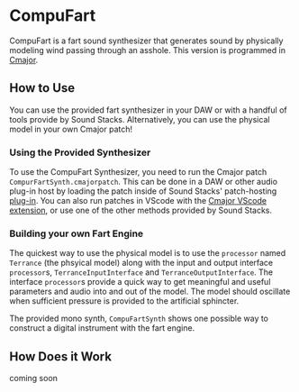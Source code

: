 # CompuFart

CompuFart is a fart sound synthesizer that generates sound by physically modeling wind passing through an asshole. This version is programmed in [Cmajor](https://cmajor.dev/).

## How to Use

You can use the provided fart synthesizer in your DAW or with a handful of tools provide by Sound Stacks. Alternatively, you can use the physical model in your own Cmajor patch!

### Using the Provided Synthesizer

To use the CompuFart Synthesizer, you need to run the Cmajor patch `CompurFartSynth.cmajorpatch`. This can be done in a DAW or other audio plug-in host by loading the patch inside of Sound Stacks' patch-hosting [plug-in](https://cmajor.dev/docs/GettingStarted#loading-patches-in-your-daw-with-the-cmajor-vstau-plugin). You can also run patches in VScode with the [Cmajor VScode extension](https://cmajor.dev/docs/GettingStarted#using-cmajor-in-vscode), or use one of the other methods provided by Sound Stacks.

### Building your own Fart Engine

The quickest way to use the physical model is to use the `processor` named `Terrance` (the phsyical model) along with the input and output interface `processor`s, `TerranceInputInterface` and `TerranceOutputInterface`. The interface `processor`s provide a quick way to get meaningful and useful parameters and audio into and out of the model. The model should oscillate when sufficient pressure is provided to the artificial sphincter.

The provided mono synth, `CompuFartSynth` shows one possible way to construct a digital instrument with the fart engine.

## How Does it Work

coming soon

